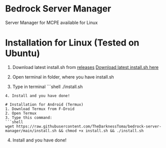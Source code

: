 # Bedrock Server Manager
Server Manager for MCPE available for Linux

# Installation for Linux (Tested on Ubuntu)
1. Download latest install.sh from [releases](https://github.com/TheDarknessToma/bedrock-server-manager/releases)
[Download latest install.sh here](https://github.com/TheDarknessToma/bedrock-server-manager/releases/latest/download/install.sh)

2. Open terminal in folder, where you have install.sh
3. Type in terminal ```shell
./install.sh
```
4. Install and you have done!

# Installation for Android (Termux)
1. Download Termux from F-Droid
2. Open Termux
3. Type this command:
```shell
wget https://raw.githubusercontent.com/TheDarknessToma/bedrock-server-manager/main/install.sh && chmod +x install.sh && ./install.sh
```
4. Install and you have done!
